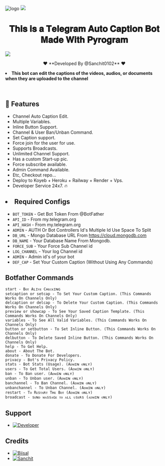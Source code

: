 <img src="https://telegra.ph/file/c5952790fa8235f499749.jpg" alt="logo" target="/blank">

<img src="https://user-images.githubusercontent.com/73097560/115834477-dbab4500-a447-11eb-908a-139a6edaec5c.gif">
<h1 align= center>𝐓𝐡𝐢𝐬 𝐢𝐬 𝐚 𝐓𝐞𝐥𝐞𝐠𝐫𝐚𝐦 𝐀𝐮𝐭𝐨 𝐂𝐚𝐩𝐭𝐢𝐨𝐧 𝐁𝐨𝐭 𝐌𝐚𝐝𝐞 𝐖𝐢𝐭𝐡 𝐏𝐲𝐫𝐨𝐠𝐫𝐚𝐦</h1>
<img src="https://user-images.githubusercontent.com/73097560/115834477-dbab4500-a447-11eb-908a-139a6edaec5c.gif">

<p align="center">❤️ **Developed By @Sanchit0102** ❤️</p>

<p align='center'><b><li>This bot can edit the captions of the videos, audios, or documents when they are uploaded to the channel</b></p>
<br>

## 🥰 Features

* Channel Auto Caption Edit.
* Multiple Variables.
* Inline Button Support.
* Channel & User Ban/Unban Command. 
* Set Caption support.
* Force join for the user for use.
* Supports Broadcasts.
* Unlimited Channel Support.
* Has a custom Start-up pic.
* Force subscribe available.
* Admin Command Available.
* Etc, Checkout repo...
* Deploy to Koyeb + Heroku + Railway + Render + Vps.
* Developer Service 24x7. 🔥

## <li> Required Configs 
* `BOT_TOKEN`  - Get Bot Token From @BotFather
* `API_ID` - From my.telegram.org 
* `API_HASH` - From my.telegram.org
* `ADMIN` - AUTH Or Bot Controllers Id's Multiple Id Use Space To Split 
* `DB_URL`  - Mongo Database URL From https://cloud.mongodb.com
* `DB_NAME`  - Your Database Name From Mongodb. 
* `FORCE_SUB` - Your Force Sub Channel id
* `LOG_CHANNEL` - Your log Channel id
* `ADMIN` - Admin id's of your bot
* `DEF_CAP` - Set Your Custom Caption (Without Using Any Commands)

## Botfather Commands
```
start - Bᴏᴛ Aʟɪᴠᴇ Cʜᴇᴄᴋɪɴɢ
setcaption or setcap - To Set Your Custom Caption. (This Commands Works On Channels Only)
delcaption or delcap - To Delete Your Custom Caption. (This Commands Works On Channels Only)
preview or showcap - To See Your Saved Caption Template. (This Commands Works On Channels Only) 
variables - To See All Valid Variables. (This Commands Works On Channels Only)
button or setbutton - To Set Inline Button. (This Commands Works On Channels Only)
delbutton - To Delete Saved Inline Button. (This Commands Works On Channels Only)
help - To Get Help.
about - About The Bot.
donate - To Donate For Developers.
privacy - Bot's Privacy Policy.
stats - Bot Stats (Usage). (Aᴅᴍɪɴ ᴏɴʟʏ)
users - To Get Total Users. (Aᴅᴍɪɴ ᴏɴʟʏ)
ban - To Ban user. (Aᴅᴍɪɴ ᴏɴʟʏ)
unban - To Unban user. (Aᴅᴍɪɴ ᴏɴʟʏ)
banchannel - To Ban Channel. (Aᴅᴍɪɴ ᴏɴʟʏ)
unbanchannel - To Unban Channel. (Aᴅᴍɪɴ ᴏɴʟʏ)
restart - Tᴏ Rᴇsᴛᴀʀᴛ Tʜᴇ Bᴏᴛ (Aᴅᴍɪɴ ᴏɴʟʏ)
broadcast - sᴇɴᴅ ᴍᴀssᴀɢᴇ ᴛᴏ ᴀʟʟ ᴜsᴇʀs (ᴀᴅᴍɪɴ ᴏɴʟʏ)
```

## Support
* [![Developer](https://img.shields.io/static/v1?label=Contact&message=Developer&color=critical)](https://t.me/THE_DS_OFFICIAL)

## Credits 
* [![Biisal](https://img.shields.io/static/v1?label=Biisal&message=For-Base-Repo&color=critical)](https://t.me/Biisal)
* [![Sanchit](https://img.shields.io/static/v1?label=Sanchit&message=4-Everything&color=critical)](https://t.me/THE_DS_OFFICIAL)
